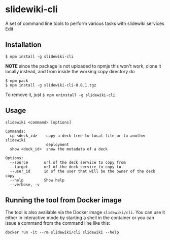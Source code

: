 # slidewiki-cli

A set of command line tools to perform various tasks with slidewiki services Edit

## Installation

`$ npm install -g slidewiki-cli`

**NOTE** since the package is not uploaded to npmjs this won't work, clone it locally instead,
and from inside the working copy directory do

```
$ npm pack
$ npm install -g slidewiki-cli-0.0.1.tgz
```

To remove it, just
`$ npm uninstall -g slidewiki-cli`

## Usage

```
slidewiki <command> [options]

Commands:
  cp <deck_id>    copy a deck tree to local file or to another slidewiki
                  deployment
  show <deck_id>  show the metadata of a deck

Options:
  --source       url of the deck service to copy from
  --target       url of the deck service to copy to
  --user_id      id of the user that will be the owner of the deck copy
  --help         Show help
  --verbose, -v
```

## Running the tool from Docker image

The tool is also available via the Docker image `slidewiki/cli`. You can use it
either in interactive mode by starting a shell in the container or you can issue
a command from the command line like this:

```
docker run -it --rm slidewiki/cli slidewiki --help
```
